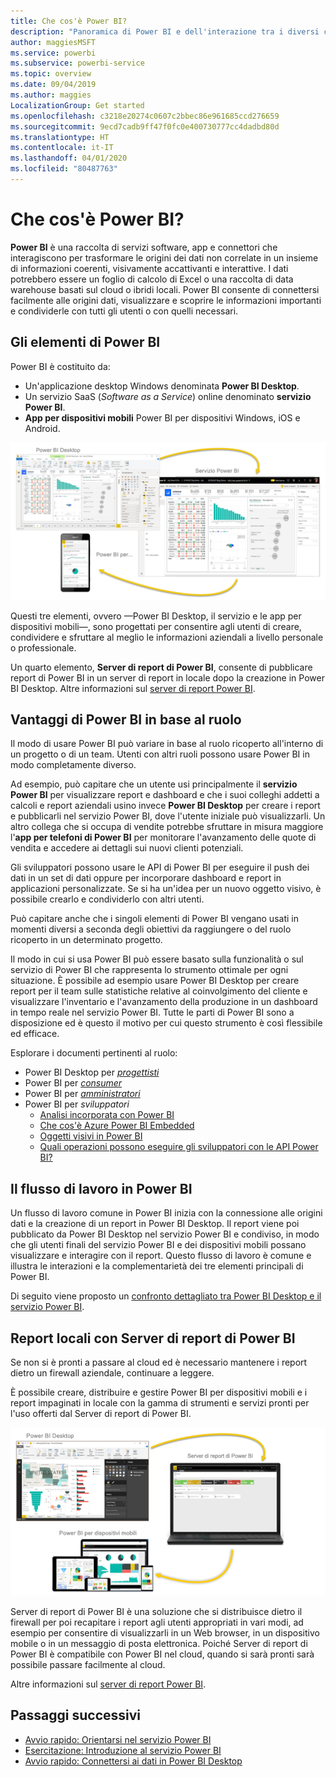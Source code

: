 ```yaml
---
title: Che cos'è Power BI?
description: "Panoramica di Power BI e dell'interazione tra i diversi componenti: Power BI Desktop, servizio Power BI, Power BI per dispositivi mobili, Server di report, Power BI Embedded."
author: maggiesMSFT
ms.service: powerbi
ms.subservice: powerbi-service
ms.topic: overview
ms.date: 09/04/2019
ms.author: maggies
LocalizationGroup: Get started
ms.openlocfilehash: c3218e20274c0607c2bbec86e961685ccd276659
ms.sourcegitcommit: 9ecd7cadb9ff47f0fc0e400730777cc4dadbd80d
ms.translationtype: HT
ms.contentlocale: it-IT
ms.lasthandoff: 04/01/2020
ms.locfileid: "80487763"
---
```

# <a name="what-is-power-bi"></a>Che cos'è Power BI?
**Power BI** è una raccolta di servizi software, app e connettori che interagiscono per trasformare le origini dei dati non correlate in un insieme di informazioni coerenti, visivamente accattivanti e interattive. I dati potrebbero essere un foglio di calcolo di Excel o una raccolta di data warehouse basati sul cloud o ibridi locali. Power BI consente di connettersi facilmente alle origini dati, visualizzare e scoprire le informazioni importanti e condividerle con tutti gli utenti o con quelli necessari.

## <a name="the-parts-of-power-bi"></a>Gli elementi di Power BI
Power BI è costituito da: 
- Un'applicazione desktop Windows denominata **Power BI Desktop**.
- Un servizio SaaS (*Software as a Service*) online denominato **servizio Power BI**. 
- **App per dispositivi mobili** Power BI per dispositivi Windows, iOS e Android.

![Power BI Desktop, servizio, dispositivi mobili](media/power-bi-overview/power-bi-overview-blocks.png)

Questi tre elementi, ovvero &mdash;Power BI Desktop, il servizio e le app per dispositivi mobili&mdash;, sono progettati per consentire agli utenti di creare, condividere e sfruttare al meglio le informazioni aziendali a livello personale o professionale.

Un quarto elemento, **Server di report di Power BI**, consente di pubblicare report di Power BI in un server di report in locale dopo la creazione in Power BI Desktop. Altre informazioni sul [server di report Power BI](#on-premises-reporting-with-power-bi-report-server).

## <a name="how-power-bi-matches-your-role"></a>Vantaggi di Power BI in base al ruolo
Il modo di usare Power BI può variare in base al ruolo ricoperto all'interno di un progetto o di un team. Utenti con altri ruoli possono usare Power BI in modo completamente diverso.

Ad esempio, può capitare che un utente usi principalmente il **servizio Power BI** per visualizzare report e dashboard e che i suoi colleghi addetti a calcoli e report aziendali usino invece **Power BI Desktop** per creare i report e pubblicarli nel servizio Power BI, dove l'utente iniziale può visualizzarli. Un altro collega che si occupa di vendite potrebbe sfruttare in misura maggiore l'**app per telefoni di Power BI** per monitorare l'avanzamento delle quote di vendita e accedere ai dettagli sui nuovi clienti potenziali.

Gli sviluppatori possono usare le API di Power BI per eseguire il push dei dati in un set di dati oppure per incorporare dashboard e report in applicazioni personalizzate. Se si ha un'idea per un nuovo oggetto visivo, è possibile crearlo e condividerlo con altri utenti.  

Può capitare anche che i singoli elementi di Power BI vengano usati in momenti diversi a seconda degli obiettivi da raggiungere o del ruolo ricoperto in un determinato progetto.

Il modo in cui si usa Power BI può essere basato sulla funzionalità o sul servizio di Power BI che rappresenta lo strumento ottimale per ogni situazione. È possibile ad esempio usare Power BI Desktop per creare report per il team sulle statistiche relative al coinvolgimento del cliente e visualizzare l'inventario e l'avanzamento della produzione in un dashboard in tempo reale nel servizio Power BI. Tutte le parti di Power BI sono a disposizione ed è questo il motivo per cui questo strumento è così flessibile ed efficace.

Esplorare i documenti pertinenti al ruolo:
- Power BI Desktop per [*progettisti*](../desktop-what-is-desktop.md)
- Power BI per [*consumer*](../consumer/end-user-consumer.md)
- Power BI per [*amministratori*](../service-admin-administering-power-bi-in-your-organization.md)
- Power BI per *sviluppatori*
    * [Analisi incorporata con Power BI](../developer/embedded/embedding.md)
    * [Che cos'è Azure Power BI Embedded](../developer/embedded/azure-pbie-what-is-power-bi-embedded.md)
    * [Oggetti visivi in Power BI](../developer/visuals/power-bi-custom-visuals.md)
    * [Quali operazioni possono eseguire gli sviluppatori con le API Power BI?](../developer/automation/overview-of-power-bi-rest-api.md)

## <a name="the-flow-of-work-in-power-bi"></a>Il flusso di lavoro in Power BI
Un flusso di lavoro comune in Power BI inizia con la connessione alle origini dati e la creazione di un report in Power BI Desktop. Il report viene poi pubblicato da Power BI Desktop nel servizio Power BI e condiviso, in modo che gli utenti finali del servizio Power BI e dei dispositivi mobili possano visualizzare e interagire con il report.
Questo flusso di lavoro è comune e illustra le interazioni e la complementarietà dei tre elementi principali di Power BI.

Di seguito viene proposto un [confronto dettagliato tra Power BI Desktop e il servizio Power BI](../fundamentals/service-service-vs-desktop.md).

## <a name="on-premises-reporting-with-power-bi-report-server"></a>Report locali con Server di report di Power BI

Se non si è pronti a passare al cloud ed è necessario mantenere i report dietro un firewall aziendale,  continuare a leggere.

È possibile creare, distribuire e gestire Power BI per dispositivi mobili e i report impaginati in locale con la gamma di strumenti e servizi pronti per l'uso offerti dal Server di report di Power BI.

![diagramma per locale](media/power-bi-overview/power-bi-report-server2.png)

Server di report di Power BI è una soluzione che si distribuisce dietro il firewall per poi recapitare i report agli utenti appropriati in vari modi, ad esempio per consentire di visualizzarli in un Web browser, in un dispositivo mobile o in un messaggio di posta elettronica. Poiché Server di report di Power BI è compatibile con Power BI nel cloud, quando si sarà pronti sarà possibile passare facilmente al cloud. 

Altre informazioni sul [server di report Power BI](../report-server/get-started.md).

## <a name="next-steps"></a>Passaggi successivi
- [Avvio rapido: Orientarsi nel servizio Power BI](../service-the-new-power-bi-experience.md)   
- [Esercitazione: Introduzione al servizio Power BI](../service-get-started.md)
- [Avvio rapido: Connettersi ai dati in Power BI Desktop](../desktop-quickstart-connect-to-data.md)
